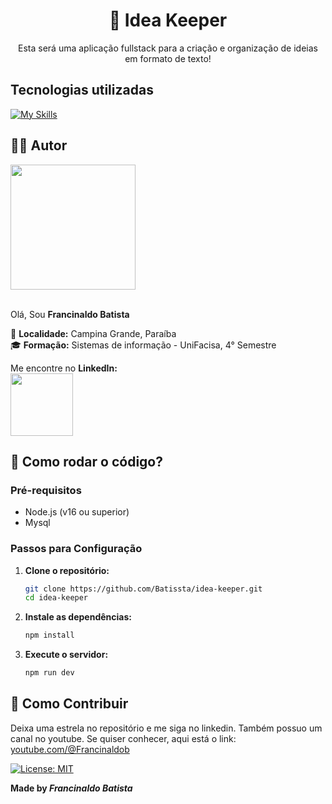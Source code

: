 <div align="center">
  
# 🧠 Idea Keeper

</div>

<div align="center">
  
Esta será uma aplicação fullstack para a criação e organização de ideias em formato de texto!

</div>

## Tecnologias utilizadas

[![My Skills](https://skillicons.dev/icons?i=nextjs,react,tailwind,ts,nodejs,express,mysql)](https://skillicons.dev)

## ✍🏻 Autor

<a><img src="https://gitlab.com/uploads/-/system/user/avatar/23003426/avatar.png" width="200"></a><br><br>

Olá, Sou **Francinaldo Batista** <br>

📍 **Localidade:** Campina Grande, Paraíba<br>
🎓 **Formação:** Sistemas de informação - UniFacisa, 4° Semestre<br>

Me encontre no **LinkedIn:**<br>
<a href="https://www.linkedin.com/in/francinaldobatista"><img src="https://img.shields.io/badge/LinkedIn-blue?style=for-the-badge&logo=linkedin" width="100"></a>

## 🤔 Como rodar o código?

### Pré-requisitos

- Node.js (v16 ou superior)
- Mysql

### Passos para Configuração

1. **Clone o repositório:**

   ```bash
   git clone https://github.com/Batissta/idea-keeper.git
   cd idea-keeper
   ```

2. **Instale as dependências:**

   ```bash
   npm install
   ```

<!-- 3. **Configure as variáveis de ambiente:**
   Crie um arquivo `.env` e adicione a seguinte variável:
   ```env
   DB_STRING_CONNECTION=sua_string_de_conexão
   PORT=sua_porta
   ROUNDS=quantidade_de_vezes_que_a_senha_é_criptografada_em_int_deixe_entre_10_e_13
   SECRET=seu_segredo
   ``` -->

3. **Execute o servidor:**

   ```bash
   npm run dev
   ```

   <!-- O servidor estará disponível na rota que você adicionar ao `.env`. -->

## 🤝 Como Contribuir

Deixa uma estrela no repositório e me siga no linkedin.
Também possuo um canal no youtube. Se quiser conhecer, aqui está o link: [youtube.com/@Francinaldob](https://www.youtube.com/@Francinaldob) <Br>

[![License: MIT](https://img.shields.io/badge/License-MIT-green.svg)](https://opensource.org/licenses/MIT)<br>

**Made by _Francinaldo Batista_**
